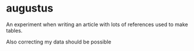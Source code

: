 # augustus

An experiment when writing an article with lots of references used to make tables.

Also correcting my data should be possible
